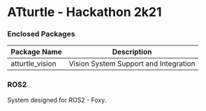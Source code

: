 # ATturtle - Hackathon 2k21


### Enclosed Packages
| Package Name | Description |
| ------------ | ----------- |
| atturtle_vision | Vision System Support and Integration |



### ROS2
System designed for ROS2 - Foxy.
